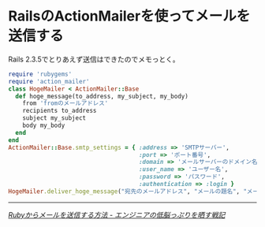 # <span>RailsのActionMailerを使って</span><span>メールを送信する</span>

Rails 2.3.5でとりあえず送信はできたのでメモっとく。

<!-- READMORE -->

~~~ ruby
require 'rubygems'
require 'action_mailer'
class HogeMailer < ActionMailer::Base
  def hoge_message(to_address, my_subject, my_body)
    from 'fromのメールアドレス'
    recipients to_address
    subject my_subject
    body my_body
  end
end
ActionMailer::Base.smtp_settings = { :address => 'SMTPサーバー',
                                     :port => 'ポート番号',
                                     :domain => 'メールサーバーのドメイン名？',
                                     :user_name => 'ユーザー名',
                                     :password => 'パスワード',
                                     :authentication => :login }
HogeMailer.deliver_hoge_message("宛先のメールアドレス", "メールの題名", "メールの本文")
~~~

* * *

<cite>[Rubyからメールを送信する方法 - エンジニアの低脳っぷりを晒す戦記](http://d.hatena.ne.jp/GegegeMokeke/20070601)</cite>
